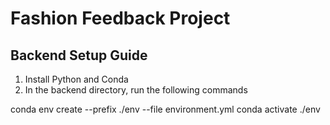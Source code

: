 # Fashion Feedback Project

## Backend Setup Guide

1. Install Python and Conda 
2. In the backend directory, run the following commands

conda env create --prefix ./env --file environment.yml
conda activate ./env


